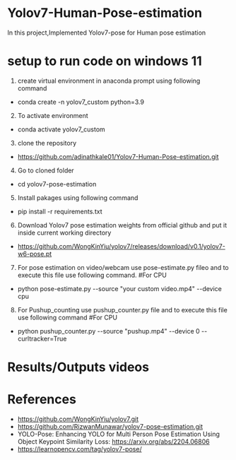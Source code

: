 # Yolov7-Human-Pose-estimation
In this project,Implemented Yolov7-pose for Human pose estimation


# setup to run code on windows 11
1. create virtual environment in anaconda prompt using following command 
  * conda create -n yolov7_custom python=3.9
2. To activate environment 
  * conda activate yolov7_custom 
3. clone the repository
  * https://github.com/adinathkale01/Yolov7-Human-Pose-estimation.git
4. Go to cloned folder
  * cd yolov7-pose-estimation
5. Install pakages using following command
  * pip install -r requirements.txt
6. Download Yolov7 pose estimation weights from official github and put it inside current working directory 
  * https://github.com/WongKinYiu/yolov7/releases/download/v0.1/yolov7-w6-pose.pt
7. For pose estimation on video/webcam use pose-estimate.py fileo and to execute this file use following command.
#For CPU
  * python pose-estimate.py --source "your custom video.mp4" --device cpu
8. For Pushup_counting use pushup_counter.py file and to execute this file use following command
#For CPU
  * python pushup_counter.py --source "pushup.mp4" --device 0 --curltracker=True
# Results/Outputs videos

# References 
* https://github.com/WongKinYiu/yolov7.git
* https://github.com/RizwanMunawar/yolov7-pose-estimation.git
* YOLO-Pose: Enhancing YOLO for Multi Person Pose Estimation Using Object Keypoint Similarity Loss: https://arxiv.org/abs/2204.06806
* https://learnopencv.com/tag/yolov7-pose/
 
